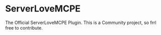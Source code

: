 # ServerLoveMCPE
The Official ServerLoveMCPE Plugin. This is a Community project, so frrl free to contribute.
